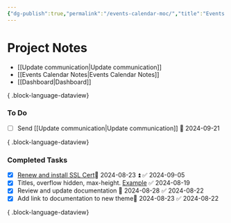 ```yaml
---
{"dg-publish":true,"permalink":"/events-calendar-moc/","title":"Events Calendar"}
---
```


# Project Notes
- [[Update communication\|Update communication]]
- [[Events Calendar Notes\|Events Calendar Notes]]
- [[Dashboard\|Dashboard]]

{ .block-language-dataview}

### To Do
- [ ] Send [[Update communication\|Update communication]] 📅 2024-09-21

{ .block-language-dataview}
### Completed Tasks
- [x] [Renew and install SSL Cert](https://trello.com/c/eSdQuVHO)📅 2024-08-23 ⏫ ✅ 2024-09-05
- [x] Titles, overflow hidden, max-height. [Example](https://calendar.ucsc.edu/event/materials-and-devices-for-brain-inspired-computing-a-future-of-semiconductor-workshop) ✅ 2024-08-19
- [x] Review and update documentation 📅 2024-08-28 ✅ 2024-08-22
- [x] Add link to documentation to new theme📅 2024-08-23 ✅ 2024-08-22

{ .block-language-dataview}
